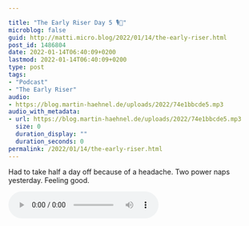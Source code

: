 ```yaml
---

title: "The Early Riser Day 5 🎙🌅"
microblog: false
guid: http://matti.micro.blog/2022/01/14/the-early-riser.html
post_id: 1486804
date: 2022-01-14T06:40:09+0200
lastmod: 2022-01-14T06:40:09+0200
type: post
tags:
- "Podcast"
- "The Early Riser"
audio:
- https://blog.martin-haehnel.de/uploads/2022/74e1bbcde5.mp3
audio_with_metadata:
- url: https://blog.martin-haehnel.de/uploads/2022/74e1bbcde5.mp3
  size: 0
  duration_display: ""
  duration_seconds: 0
permalink: /2022/01/14/the-early-riser.html
---
```

Had to take half a day off because of a headache. Two power naps yesterday. Feeling good.

<audio controls="controls" src="https://blog.martin-haehnel.de/uploads/2022/74e1bbcde5.mp3" preload="metadata" />
